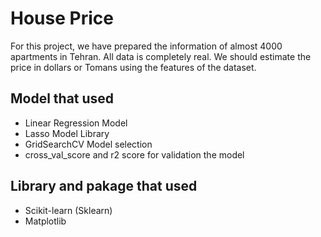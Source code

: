 # House Price

For this project, we have prepared the information of almost 4000 apartments in Tehran. All data is completely real. We should estimate the price in dollars or Tomans using the features of the dataset.

## Model that used

* Linear Regression Model 
* Lasso Model Library
* GridSearchCV Model selection
* cross_val_score and r2 score for validation the model

## Library and pakage that used

* Scikit-learn (Sklearn)
* Matplotlib